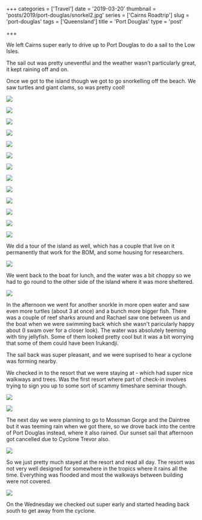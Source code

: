 +++
categories = ['Travel']
date = '2019-03-20'
thumbnail = 'posts/2019/port-douglas/snorkel2.jpg'
series = ['Cairns Roadtrip']
slug = 'port-douglas'
tags = ['Queensland']
title = 'Port Douglas'
type = 'post'

+++

We left Cairns super early to drive up to Port Douglas to do a sail to the Low Isles.

The sail out was pretty uneventful and the weather wasn't particularly great, it kept raining off and on.

Once we got to the island though we got to go snorkelling off the beach. We saw turtles and giant clams, so was pretty cool!

![](boat2.jpg "")

![](snorkel1.jpg "")

![](snorkel2.jpg "")

![](snorkel3.jpg "")

![](snorkel4.jpg "")

![](snorkel5.jpg "")

![](snorkel6.jpg "")

![](snorkel7.jpg "")

![](snorkel8.jpg "")

![](snorkel9.jpg "")

![](snorkel10.jpg "")

![](snorkel11.jpg "")

![](snorkel12.jpg "")

We did a tour of the island as well, which has a couple that live on it permanently that work for the BOM, and some housing for researchers.

![](lighthouse.jpg "")

We went back to the boat for lunch, and the water was a bit choppy so we had to go round to the other side of the island where it was more sheltered.

![](boat1.jpg "")

In the afternoon we went for another snorkle in more open water and saw even more turtles (about 3 at once) and a bunch more bigger fish.
There was a couple of reef sharks around and Rachael saw one between us and the boat when we were swimming back which she wasn't paricularly happy about (I swam over for a closer look). The water was absolutely teeming with tiny jellyfish. Some of them looked pretty cool but it was a bit worrying that some of them could have been Irukandji.  

The sail back was super pleasant, and we were suprised to hear a cyclone was forming nearby.

We checked in to the resort that we were staying at - which had super nice walkways and trees. Was the first resort where part of check-in involves trying to sign you up to some sort of scammy timeshare seminar though.

![](resort1.jpg "")

![](resort2.jpg "")

The next day we were planning to go to Mossman Gorge and the Daintree but it was teeming rain when we got there, so we drove back into the centre of Port Douglas instead, where it also rained. Our sunset sail that afternoon got cancelled due to Cyclone Trevor also.

![](port-douglas.jpg "")

So we just pretty much stayed at the resort and read all day.
The resort was not very well designed for somewhere in the tropics where it rains all the time.
Everything was flooded and most the walkways between building were not covered.

![](resort3.jpg "")

On the Wednesday we checked out super early and started heading back south to get away from the cyclone.
